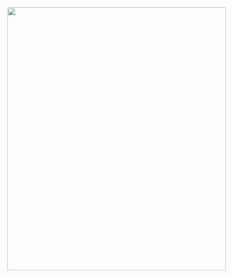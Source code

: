 <img src='https://content.presentermedia.com/content/animsp/00012000/12709/everyone_has_an_idea_md_nwm_v2.gif' width="500" height="600">
